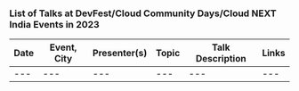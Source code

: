 ### List of Talks at DevFest/Cloud Community Days/Cloud NEXT India Events in 2023

| Date | Event, City | Presenter(s) | Topic | Talk Description | Links |
|---|---|---|---|---|---|
|---|---|---|---|---|---|
